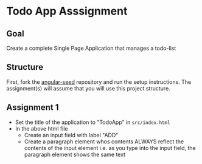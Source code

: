 # Todo App Asssignment

## Goal
Create a complete Single Page Application that manages a todo-list

## Structure
First, fork the [angular-seed](https://github.com/navneetgarg-jahia/angular-seed) repository and run the setup instructions.
The assignment(s) will assume that you will use this project structure.

## Assignment 1
* Set the title of the application to "TodoApp" in `src/index.html`
* In the above html file
    * Create an input field with label "ADD"
    * Create a paragraph element whos contents ALWAYS reflect the contents of the input element
        i.e. as you type into the input field, the paragraph element shows the same text
